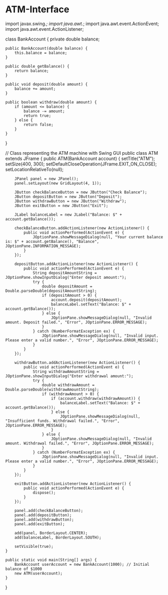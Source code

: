 # ATM-Interface
import javax.swing.*;
import java.awt.*;
import java.awt.event.ActionEvent;
import java.awt.event.ActionListener;

class BankAccount {
    private double balance;

    public BankAccount(double balance) {
        this.balance = balance;
    }

    public double getBalance() {
        return balance;
    }

    public void deposit(double amount) {
        balance += amount;
    }

    public boolean withdraw(double amount) {
        if (amount <= balance) {
            balance -= amount;
            return true;
        } else {
            return false;
        }
    }
}

// Class representing the ATM machine with Swing GUI
public class ATM extends JFrame {
    public ATM(BankAccount account) {
        setTitle("ATM");
        setSize(400, 300);
        setDefaultCloseOperation(JFrame.EXIT_ON_CLOSE);
        setLocationRelativeTo(null);

        JPanel panel = new JPanel();
        panel.setLayout(new GridLayout(4, 1));

        JButton checkBalanceButton = new JButton("Check Balance");
        JButton depositButton = new JButton("Deposit");
        JButton withdrawButton = new JButton("Withdraw");
        JButton exitButton = new JButton("Exit");

        JLabel balanceLabel = new JLabel("Balance: $" + account.getBalance());

        checkBalanceButton.addActionListener(new ActionListener() {
            public void actionPerformed(ActionEvent e) {
                JOptionPane.showMessageDialog(null, "Your current balance is: $" + account.getBalance(), "Balance", JOptionPane.INFORMATION_MESSAGE);
            }
        });

        depositButton.addActionListener(new ActionListener() {
            public void actionPerformed(ActionEvent e) {
                String depositAmountString = JOptionPane.showInputDialog("Enter deposit amount:");
                try {
                    double depositAmount = Double.parseDouble(depositAmountString);
                    if (depositAmount > 0) {
                        account.deposit(depositAmount);
                        balanceLabel.setText("Balance: $" + account.getBalance());
                    } else {
                        JOptionPane.showMessageDialog(null, "Invalid amount. Deposit failed.", "Error", JOptionPane.ERROR_MESSAGE);
                    }
                } catch (NumberFormatException ex) {
                    JOptionPane.showMessageDialog(null, "Invalid input. Please enter a valid number.", "Error", JOptionPane.ERROR_MESSAGE);
                }
            }
        });

        withdrawButton.addActionListener(new ActionListener() {
            public void actionPerformed(ActionEvent e) {
                String withdrawAmountString = JOptionPane.showInputDialog("Enter withdrawal amount:");
                try {
                    double withdrawAmount = Double.parseDouble(withdrawAmountString);
                    if (withdrawAmount > 0) {
                        if (account.withdraw(withdrawAmount)) {
                            balanceLabel.setText("Balance: $" + account.getBalance());
                        } else {
                            JOptionPane.showMessageDialog(null, "Insufficient funds. Withdrawal failed.", "Error", JOptionPane.ERROR_MESSAGE);
                        }
                    } else {
                        JOptionPane.showMessageDialog(null, "Invalid amount. Withdrawal failed.", "Error", JOptionPane.ERROR_MESSAGE);
                    }
                } catch (NumberFormatException ex) {
                    JOptionPane.showMessageDialog(null, "Invalid input. Please enter a valid number.", "Error", JOptionPane.ERROR_MESSAGE);
                }
            }
        });

        exitButton.addActionListener(new ActionListener() {
            public void actionPerformed(ActionEvent e) {
                dispose();
            }
        });

        panel.add(checkBalanceButton);
        panel.add(depositButton);
        panel.add(withdrawButton);
        panel.add(exitButton);

        add(panel, BorderLayout.CENTER);
        add(balanceLabel, BorderLayout.SOUTH);

        setVisible(true);
    }

    public static void main(String[] args) {
        BankAccount userAccount = new BankAccount(1000); // Initial balance of $1000
        new ATM(userAccount);
    }
}
